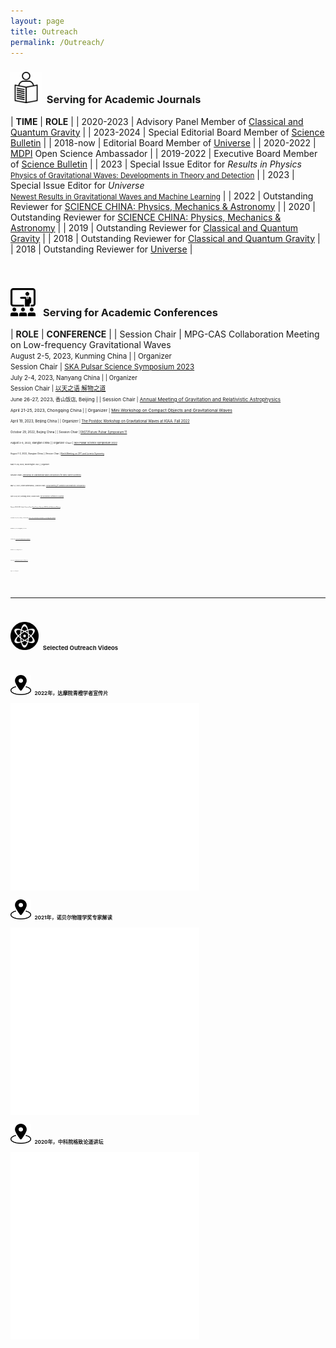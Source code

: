 ```yaml
---
layout: page
title: Outreach
permalink: /Outreach/
---
```


<style>
table {
  font-family: arial, sans-serif;
  border-collapse: collapse;
  width: 100%;
}

td, th {
  border: 1px solid #dddddd;
  text-align: left;
  padding: 8px;
}

tr:nth-child(odd) {
  background-color: #dddddd;
}
</style>


### <img src="../whatsmore/journal.jpeg" style="height:50px;"> &nbsp;<b>Serving for Academic Journals</b> 

| **TIME** | **ROLE** |
| 2020-2023 |  Advisory Panel Member of [Classical and Quantum Gravity](https://iopscience.iop.org/journal/0264-9381/page/Advisory%20Panel) |
| 2023-2024 | Special Editorial Board Member  of [Science Bulletin](https://www.journals.elsevier.com/science-bulletin) |
| 2018-now | Editorial Board Member of [Universe](https://www.mdpi.com/journal/universe/editors#editorialboard) |
| 2020-2022 | [MDPI](https://www.mdpi.com/) Open Science Ambassador |
| 2019-2022 | Executive Board Member of [Science Bulletin](https://www.journals.elsevier.com/science-bulletin) |
| 2023 | Special Issue Editor for *Results in Physics*<br><small>[Physics of Gravitational Waves: Developments in Theory and Detection](https://www.sciencedirect.com/journal/results-in-physics/about/call-for-papers#physics-of-gravitational-waves-developments-in-theory-and-detection)</small> |
| 2023 | Special Issue Editor for *Universe*<br><small>[Newest Results in Gravitational Waves and Machine Learning](https://www.mdpi.com/journal/universe/special_issues/48U1E55JLC)</small> |
| 2022 | Outstanding Reviewer for [SCIENCE CHINA: Physics, Mechanics & Astronomy](https://mp.weixin.qq.com/s/l0tT488ZYP1WjEwD5GlK9w) |
| 2020 | Outstanding Reviewer for [SCIENCE CHINA: Physics, Mechanics & Astronomy](https://mp.weixin.qq.com/s/u_07f_JjryUV_19NtKQECA) |
| 2019 | Outstanding Reviewer for [Classical and Quantum Gravity](https://publishingsupport.iopscience.iop.org/questions/classical-quantum-gravity-2019-reviewer-awards/) |
| 2018 | Outstanding Reviewer for [Classical and Quantum Gravity](https://publishingsupport.iopscience.iop.org/questions/classical-and-quantum-gravity-2018-reviewer-awards/) | 
| 2018 | Outstanding Reviewer for [Universe](https://www.mdpi.com/journal/universe/awards/591/download) |

<br>
<p></p>

### <img src="../whatsmore/conference.jpeg" style="height:45px;"> &nbsp; <b>Serving for Academic Conferences</b>

| **ROLE** | **CONFERENCE** |
| Session Chair | MPG-CAS Collaboration Meeting on Low-frequency Gravitational Waves<br><small>August 2-5, 2023, Kunming China |
| Organizer<br>Session Chair | [SKA Pulsar Science Symposium 2023](https://psr.pku.edu.cn/ska/ska2023/ska2023.html)<br><small>July 2-4, 2023, Nanyang China |
| Organizer<br>Session Chair | [以天之语 解物之道](https://psr.pku.edu.cn/tianyujiewu/index.html)<br><small>June 26-27, 2023, 香山饭店, Beijing |
| Session Chair | [Annual Meeting of Gravitation and Relativistic Astrophysics](http://cqutp.org/conferences/gr23/)<br><small>April 21-25, 2023, Chongqing China |
| Organizer | [Mini Workshop on Compact Objects and Gravitational Waves](https://kiaa.pku.edu.cn/info/1026/8907.htm)<br><small>April 19, 2023, Beijing China |
| Organizer | [The Postdoc Workshop on Gravitational Waves at KIAA: Fall 2022](https://kiaa.pku.edu.cn/info/1026/8621.htm)<br><small>October 29, 2022, Beijing China |
| Session Chair | [FAST/Future Pulsar Symposium 11](https://psr.pku.edu.cn/fps/FPS11/FPS11.html)<br><small>August 3-5, 2022, Xiangtan China |
| Organizer <small>(Chair)</small> | [SKA Pulsar Science Symposium 2022](https://psr.pku.edu.cn/ska/ska2022/ska2022.html)<br><small>August 1-3, 2022, Xiangtan China |
| Session Chair | [Ninth Meeting on CPT and Lorentz Symmetry](https://lorentz.sitehost.iu.edu/cpt22/)<br><small>May 17-26, 2022, Bloomington USA |
| Organizer<br>Session Chair | [Workshop on Gravitational Wave Astrophysics for Early Career Scientists](https://www.lorentzcenter.nl/workshop-on-gravitational-wave-astrophysics-for-early-career-scientists.html)<br><small>May 3-7, 2021, Leiden Netherlands |
| Session Chair | [Annual Meeting of Gravitation and Relativistic Astrophysics](http://gra2020.csp.escience.cn/)<br><small>April 23-28, 2021, Shenyang China |
| Session Chair | [The 1st Electronic Conference on Universe](https://sciforum.net/conference/ECU2021)<br><small>February 22-28, 2021, Online|
| Session Chair | [Event Horizon Telescope 2020 Virtual Collaboration Meeting](https://eventhorizontelescope.teamwork.com/#/notebooks/202519)<br><small>December 4-14, 2020, Online|
| Session Chair | [AAPPS-DACG Workshop on Astrophysics, Cosmology and Gravitation](http://www.apctp.org/plan.php/AAPPS-dacg-Workshop)<br><small>November 9-13, 2020, Pohang Korea|
| SOC & LOC<br>Session Chair | [The Future of Gravitational Wave Astrophysics](http://kiaa.pku.edu.cn/astroforum19/)<br><small>November 28-29, 2019, Beijing China |
| SOC<br>Session Chair | [Gravitational Wave Astrophysics Conference 2019](http://3rd-gw-astro.csp.escience.cn/dct/page/65559)<br><small>August 13-17, 2019, Kunming China |

<br>

---

<br>

### <img src="popular2.png" style="height:45px;"> &nbsp;  **Selected Outreach Videos** 

<p></p>
<br>

#### <img src="outreach.png" style="height:32px;"> &nbsp; 2022年，达摩院青橙学者宣传片

<iframe src="//player.bilibili.com/player.html?aid=347237775&bvid=BV1Rd4y1c71F&cid=878516437&page=1&autoplay=0&high_quality=1&danmaku=0" allowfullscreen="allowfullscreen" width="60%" height="300" scrolling="no" border="0" frameborder="no" framespacing="0" allowfullscreen="true" sandbox="allow-top-navigation allow-same-origin allow-forms allow-scripts"> </iframe>

<br>

#### <img src="outreach.png" style="height:32px;"> &nbsp; 2021年，诺贝尔物理学奖专家解读

<iframe src="//player.bilibili.com/player.html?aid=718465423&bvid=BV1HQ4y1X7SM&cid=420240787&page=1&autoplay=0&high_quality=1&danmaku=0" allowfullscreen="allowfullscreen" width="60%" height="300" scrolling="no" border="0" frameborder="no" framespacing="0" allowfullscreen="true" sandbox="allow-top-navigation allow-same-origin allow-forms allow-scripts"> </iframe>

<br>

#### <img src="outreach.png" style="height:32px;"> &nbsp; 2020年，中科院格致论道讲坛

<iframe src="//player.bilibili.com/player.html?aid=246058521&bvid=BV1yv411x7UM&cid=279329483&page=1&autoplay=0&high_quality=1&danmaku=0" allowfullscreen="allowfullscreen" width="60%" height="300" scrolling="no" border="0" frameborder="no" framespacing="0" allowfullscreen="true" sandbox="allow-top-navigation allow-same-origin allow-forms allow-scripts"> </iframe>

<br>